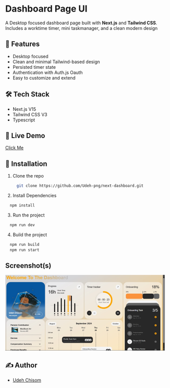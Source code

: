 # Dashboard Page UI

A Desktop focused dashboard page built with **Next.js** and **Tailwind CSS**. Includes a worktime timer, mini taskmanager, and a clean modern design

## 🚀 Features

- Desktop focused
- Clean and minimal Tailwind-based design
- Persisted timer state
- Authentication with Auth.js Oauth
- Easy to customize and extend

## 🛠️ Tech Stack

- Next.js V15
- Tailwind CSS V3
- Typescript

## 🔗 Live Demo 
[Click Me](https://mydevdash.vercel.app)

## 📂 Installation

1. Clone the repo

```bash
     git clone https://github.com/Udeh-png/next-dashboard.git
```

2. Install Dependencies

```bash
  npm install
```

3. Run the project

```bash
  npm run dev
```

4. Build the project

```bash
  npm run build
  npm run start
```

## Screenshot(s)

![Dashboard Screenshot](/screenshots/dashboard-screenshot.jpg)

## ✍️ Author

- [Udeh Chisom](https://github.com/Udeh-png)
